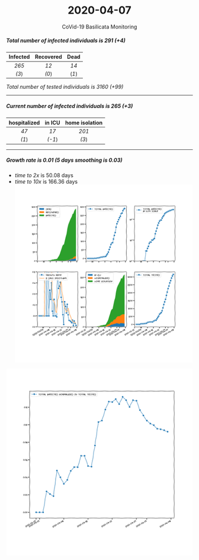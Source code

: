 <div align='center'>

# 2020-04-07
CoVid-19 Basilicata Monitoring
</div>

##### Total number of infected individuals is 291 (+4)
Infected | Recovered | Dead
:---: | :---: | :---:
*265* | *12* | *14*
*(3*) | *(0*) | (*1*)

*Total number of tested individuals is 3160 (+99)*
***
##### Current number of infected individuals is 265 (+3)
hospitalized | in ICU | home isolation
:---: | :---: | :---:
*47* |*17* |*201*
*(1*) |*(-1*) |*(3*)
***
##### Growth rate is 0.01 (5 days smoothing is 0.03)
- *time to 2x* is 50.08 days
- *time to 10x* is 166.36 days
![stats][stats]

![infected_normalized][infected_normalized]

[stats]: stats_Basilicata.png
[infected_normalized]: infected_normalized_Basilicata.png
